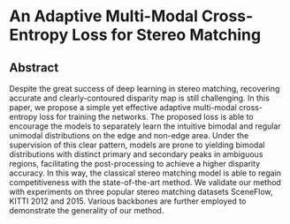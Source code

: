 # An Adaptive Multi-Modal Cross-Entropy Loss for Stereo Matching

## Abstract

Despite the great success of deep learning in stereo matching, recovering accurate and clearly-contoured disparity map is still challenging. In this paper, we propose a simple yet effective adaptive multi-modal cross-entropy loss for training the networks. The proposed loss is able to encourage the models to separately learn the intuitive bimodal and regular unimodal distributions on the edge and non-edge area. Under the supervision of this clear pattern, models are prone to yielding bimodal distributions with distinct primary and secondary peaks in ambiguous regions, facilitating the post-processing to achieve a higher disparity accuracy. In this way, the classical stereo matching model is able to regain competitiveness with the state-of-the-art method. We validate our method with experiments on three popular stereo matching datasets SceneFlow, KITTI 2012 and 2015. Various backbones are further employed to demonstrate the generality of our method.




